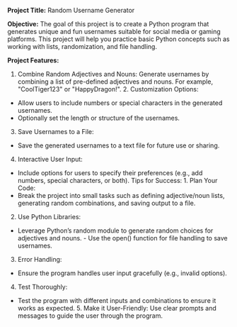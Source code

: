 **Project Title:** Random Username Generator

**Objective:**  The goal of this project is to create a Python program that generates unique and fun usernames suitable for social media or gaming platforms. This project will help you practice basic Python concepts such as working with lists, randomization, and file handling.

**Project Features:**
1. Combine Random Adjectives and Nouns:
Generate usernames by combining a list of pre-defined adjectives and nouns. For example, "CoolTiger123" or "HappyDragon!". 2. Customization Options:
- Allow users to include numbers or special characters in the generated usernames.
- Optionally set the length or structure of the usernames.
3. Save Usernames to a File:
- Save the generated usernames to a text file for future use or sharing.
4. Interactive User Input:
- Include options for users to specify their preferences (e.g., add numbers, special characters, or both).
Tips for Success: 1. Plan Your Code:
- Break the project into small tasks such as defining adjective/noun lists, generating random combinations, and saving output to a file.
2. Use Python Libraries:
- Leverage Python’s random module to generate random choices for adjectives and nouns. - Use the open() function for file handling to save usernames.
3. Error Handling:
- Ensure the program handles user input gracefully (e.g., invalid options).
4. Test Thoroughly:
- Test the program with different inputs and combinations to ensure it works as expected. 5. Make it User-Friendly:
Use clear prompts and messages to guide the user through the program.
